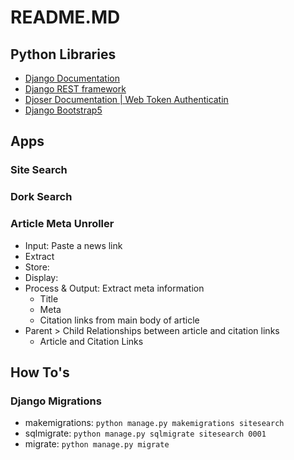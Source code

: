 # README.MD

## Python Libraries

- [Django Documentation](https://docs.djangoproject.com/en/5.1/)
- [Django REST framework](https://www.django-rest-framework.org/)
- [Djoser Documentation | Web Token Authenticatin](https://djoser.readthedocs.io/en/latest/getting_started.html)
- [Django Bootstrap5](https://django-bootstrap5.readthedocs.io/en/latest/quickstart.html)

## Apps

### Site Search

### Dork Search

### Article Meta Unroller

- Input: Paste a news link
- Extract
- Store:
- Display:
- Process & Output: Extract meta information
  - Title
  - Meta
  - Citation links from main body of article
- Parent > Child Relationships between article and citation links
  - Article and Citation Links

## How To's

### Django Migrations

- makemigrations: `python manage.py makemigrations sitesearch`
- sqlmigrate: `python manage.py sqlmigrate sitesearch 0001`
- migrate: `python manage.py migrate`
